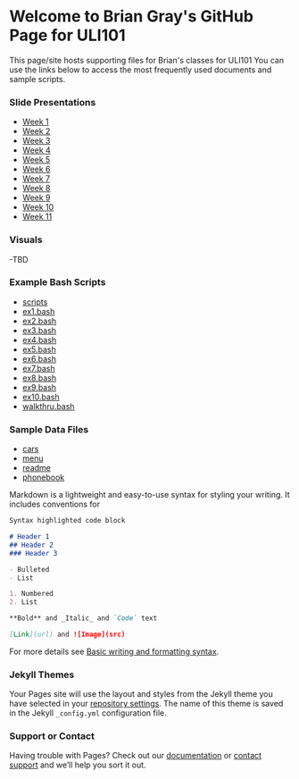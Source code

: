 # Welcome to Brian Gray's GitHub Page for ULI101

This page/site hosts supporting files for Brian's classes for ULI101
You can use the links below to access the most frequently used documents and sample scripts.

### Slide Presentations

- [Week 1](docs/Week01.pdf)
- [Week 2](docs/Week02.pdf)
- [Week 3](docs/Week03.pdf)
- [Week 4](docs/Week04.pdf)
- [Week 5](docs/Week05.pdf)
- [Week 6](docs/Week06.pdf)
- [Week 7](docs/Week07.pdf)
- [Week 8](docs/Week08.pdf)
- [Week 9](docs/Week09.pdf)
- [Week 10](docs/Week10.pdf)
- [Week 11](docs/Week11.pdf)

### Visuals
-TBD

### Example Bash Scripts
- [scripts](scripts)
- [ex1.bash](scripts/ex1.bash)
- [ex2.bash](scripts/ex2.bash)
- [ex3.bash](scripts/ex3.bash)
- [ex4.bash](scripts/ex4.bash)
- [ex5.bash](scripts/ex5.bash)
- [ex6.bash](scripts/ex6.bash)
- [ex7.bash](scripts/ex7.bash)
- [ex8.bash](scripts/ex8.bash)
- [ex9.bash](scripts/ex9.bash)
- [ex10.bash](scripts/ex10.bash)
- [walkthru.bash](scripts/walkthru.bash)

### Sample Data Files
- [cars](docs/cars)
- [menu](docs/menu)
- [readme](docs/readme)
- [phonebook](docs/phonebook)


Markdown is a lightweight and easy-to-use syntax for styling your writing. It includes conventions for

```markdown
Syntax highlighted code block

# Header 1
## Header 2
### Header 3

- Bulleted
- List

1. Numbered
2. List

**Bold** and _Italic_ and `Code` text

[Link](url) and ![Image](src)
```

For more details see [Basic writing and formatting syntax](https://docs.github.com/en/github/writing-on-github/getting-started-with-writing-and-formatting-on-github/basic-writing-and-formatting-syntax).

### Jekyll Themes

Your Pages site will use the layout and styles from the Jekyll theme you have selected in your [repository settings](https://github.com/graybri/uli101/settings/pages). The name of this theme is saved in the Jekyll `_config.yml` configuration file.

### Support or Contact

Having trouble with Pages? Check out our [documentation](https://docs.github.com/categories/github-pages-basics/) or [contact support](https://support.github.com/contact) and we’ll help you sort it out.

